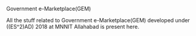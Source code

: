 Government e-Marketplace(GEM)


All the stuff related to Government e-Marketplace(GEM) developed under ((ES^2)AD) 2018 at MNNIT Allahabad is present here.

